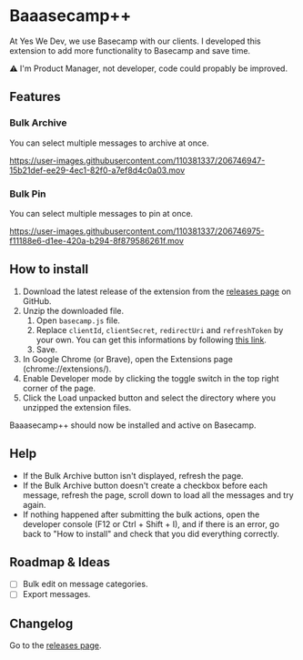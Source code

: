 # Baaasecamp++

At Yes We Dev, we use Basecamp with our clients. I developed this extension to add more functionality to Basecamp and save time.

⚠ I'm Product Manager, not developer, code could propably be improved.

## Features

### Bulk Archive

You can select multiple messages to archive at once.

https://user-images.githubusercontent.com/110381337/206746947-15b21def-ee29-4ec1-82f0-a7ef8d4c0a03.mov

### Bulk Pin

You can select multiple messages to pin at once.

https://user-images.githubusercontent.com/110381337/206746975-f11188e6-d1ee-420a-b294-8f879586261f.mov

## How to install

1. Download the latest release of the extension from the [releases page](https://github.com/mathieucorcessin/baaasecamp-plus-plus/releases) on GitHub.
2. Unzip the downloaded file.
    1. Open `basecamp.js` file.
    2. Replace `clientId`, `clientSecret`, `redirectUri` and `refreshToken` by your own. You can get this informations by following [this link](https://github.com/basecamp/api/blob/master/sections/authentication.md#oauth-2-from-scratch).
    3. Save.
3. In Google Chrome (or Brave), open the Extensions page (chrome://extensions/).
4. Enable Developer mode by clicking the toggle switch in the top right corner of the page.
5. Click the Load unpacked button and select the directory where you unzipped the extension files.

Baaasecamp++ should now be installed and active on Basecamp.

## Help

- If the Bulk Archive button isn't displayed, refresh the page.
- If the Bulk Archive button doesn't create a checkbox before each message, refresh the page, scroll down to load all the messages and try again.
- If nothing happened after submitting the bulk actions, open the developer console (F12 or Ctrl + Shift + I), and if there is an error, go back to "How to install" and check that you did everything correctly.

## Roadmap & Ideas

- [ ] Bulk edit on message categories.
- [ ] Export messages.

## Changelog

Go to the [releases page](https://github.com/mathieucorcessin/baaasecamp-plus-plus/releases).
